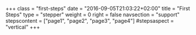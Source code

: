 +++
class = "first-steps"
date = "2016-09-05T21:03:22+02:00"
title = "First Steps"
type = "stepper"
weight = 0
right = false
navsection = "support"
stepscontent = ["page1", "page2", "page3", "page4"]
#stepsaspect = "vertical"
+++
